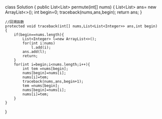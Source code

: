 class Solution {
    public List<List<Integer>> permute(int[] nums) {
        List<List<Integer>> ans= new ArrayList<>();
        int begin=0;
        traceback(nums,ans,begin);
        return ans;
    }

    //回溯函数
    protected void traceback(int[] nums,List<List<Integer>> ans,int begin){
        if(begin==nums.length){
            List<Integer> l=new ArrayList<>();
            for(int i:nums)
                l.add(i);
            ans.add(l);
            return;
        }
        for(int i=begin;i<nums.length;i++){
            int tem =nums[begin];
            nums[begin]=nums[i];
            nums[i]=tem;
            traceback(nums,ans,begin+1);
            tem =nums[begin];
            nums[begin]=nums[i];
            nums[i]=tem;
        }
    }
}